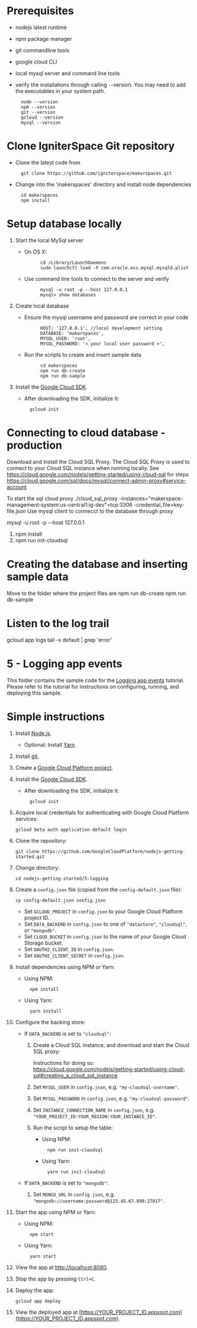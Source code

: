 # Prerequisites

* nodejs latest runtime
* npm package manager
* git commandline tools
* google cloud CLI
* local mysql server and command line tools
* verify the installations through calling --version. You may need to add the executables in your system path.

        node --version
        npm --version
        git --version
        gcloud --version
        mysql --version

# Clone IgniterSpace Git repository

* Clone the latest code from 

        git clone https://github.com/igniterspace/makerspaces.git

* Change into the 'makerspaces' directory and install node dependencies

        cd makerspaces
        npm install

# Setup database locally

1. Start the local MySql server

    * On OS X:

                cd /Library/LaunchDaemons
                sudo launchctl load -F com.oracle.oss.mysql.mysqld.plist

    * Use command line tools to connect to the server and verify

                mysql -u root -p --host 127.0.0.1
                mysql> show databases

1. Create local database
        
    * Ensure the mysql username and password are correct in your code
              
                HOST: '127.0.0.1', //local development setting
                DATABASE: 'makerspaces',
                MYSQL_USER: 'root',
                MYSQL_PASSWORD: '< your local user password >', 

    * Run the scripts to create and insert sample data

                cd makerspaces
                npm run db-create
                npm run db-sample


1.  Install the [Google Cloud SDK](https://cloud.google.com/sdk/).

    * After downloading the SDK, initialize it:

            gcloud init


# Connecting to cloud database - production

Download and install the Cloud SQL Proxy. The Cloud SQL Proxy is used to connect to your Cloud SQL instance when running locally. See https://cloud.google.com/nodejs/getting-started/using-cloud-sql for steps
https://cloud.google.com/sql/docs/mysql/connect-admin-proxy#service-account

To start the sql cloud proxy
./cloud_sql_proxy -instances="makerspace-management-system:us-central1:ig-dev"=tcp:3306 -credential_file=key-file.json 
Use mysql client to connecct to the database through proxy

mysql -u root -p --host 127.0.0.1

1. npm install
2. npm run init-cloudsql



# Creating the database and inserting sample data
Move to the folder where the project files are
npm run db-create
npm run db-sample

# Listen to the log trail
gcloud app logs tail -s default | grep 'error'

# 5 - Logging app events

This folder contains the sample code for the [Logging app events][step-5]
tutorial. Please refer to the tutorial for instructions on configuring, running,
and deploying this sample.

[step-5]: https://cloud.google.com/nodejs/getting-started/logging-application-events

# Simple instructions

1.  Install [Node.js](https://nodejs.org/en/).

    * Optional: Install [Yarn](https://yarnpkg.com/).

1.  Install [git](https://git-scm.com/).
1.  Create a [Google Cloud Platform project](https://console.cloud.google.com).
1.  Install the [Google Cloud SDK](https://cloud.google.com/sdk/).

    * After downloading the SDK, initialize it:

            gcloud init

1.  Acquire local credentials for authenticating with Google Cloud Platform
    services:

        gcloud beta auth application-default login

1.  Clone the repository:

        git clone https://github.com/GoogleCloudPlatform/nodejs-getting-started.git

1.  Change directory:

        cd nodejs-getting-started/5-logging

1.  Create a `config.json` file (copied from the `config-default.json` file):

        cp config-default.json config.json

    * Set `GCLOUD_PROJECT` in `config.json` to your Google Cloud Platform
      project ID.
    * Set `DATA_BACKEND` in `config.json` to one of `"datastore"`, `"cloudsql"`,
      or `"mongodb"`.
    * Set `CLOUD_BUCKET` in `config.json` to the name of your Google Cloud
      Storage bucket.
    * Set `OAUTH2_CLIENT_ID` in `config.json`.
    * Set `OAUTH2_CLIENT_SECRET` in `config.json`.

1.  Install dependencies using NPM or Yarn:

    * Using NPM:

            npm install

    * Using Yarn:

            yarn install

1.  Configure the backing store:

    * If `DATA_BACKEND` is set to `"cloudsql"`:

        1.  Create a Cloud SQL instance, and download and start the Cloud SQL
            proxy:

            Instructions for doing so: https://cloud.google.com/nodejs/getting-started/using-cloud-sql#creating_a_cloud_sql_instance
        1.  Set `MYSQL_USER` in `config.json`, e.g. `"my-cloudsql-username"`.
        1.  Set `MYSQL_PASSWORD` in `config.json`, e.g. `"my-cloudsql-password"`.
        1.  Set `INSTANCE_CONNECTION_NAME` in `config.json`, e.g. `"YOUR_PROJECT_ID:YOUR_REGION:YOUR_INSTANCE_ID"`.
        1.  Run the script to setup the table:

            * Using NPM:

                    npm run init-cloudsql

            * Using Yarn:

                    yarn run init-cloudsql

    * If `DATA_BACKEND` is set to `"mongodb"`:

        1.  Set `MONGO_URL` in `config.json`, e.g. `"mongodb://username:password@123.45.67.890:27017"`.

1.  Start the app using NPM or Yarn:

    * Using NPM:

            npm start

    * Using Yarn:

            yarn start

1.  View the app at [http://localhost:8080](http://localhost:8080).

1.  Stop the app by pressing `Ctrl+C`.

1.  Deploy the app:

        gcloud app deploy

1.  View the deployed app at [https://YOUR_PROJECT_ID.appspot.com](https://YOUR_PROJECT_ID.appspot.com).
